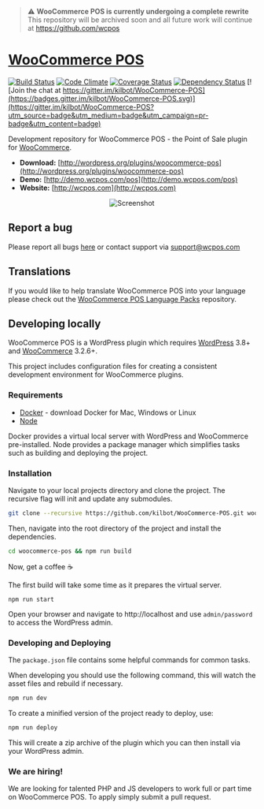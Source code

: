 > :warning: **WooCommerce POS is currently undergoing a complete rewrite**<br />
> This repository will be archived soon and all future work will continue at https://github.com/wcpos

# [WooCommerce POS](http://wcpos.com) 
[![Build Status](https://travis-ci.org/kilbot/WooCommerce-POS.svg)](https://travis-ci.org/kilbot/WooCommerce-POS) 
[![Code Climate](https://codeclimate.com/github/kilbot/WooCommerce-POS/badges/gpa.svg)](https://codeclimate.com/github/kilbot/WooCommerce-POS)
[![Coverage Status](https://coveralls.io/repos/kilbot/WooCommerce-POS/badge.svg)](https://coveralls.io/r/kilbot/WooCommerce-POS)
[![Dependency Status](https://david-dm.org/kilbot/WooCommerce-POS.svg)](https://david-dm.org/kilbot/WooCommerce-POS)
[![Join the chat at https://gitter.im/kilbot/WooCommerce-POS](https://badges.gitter.im/kilbot/WooCommerce-POS.svg)](https://gitter.im/kilbot/WooCommerce-POS?utm_source=badge&utm_medium=badge&utm_campaign=pr-badge&utm_content=badge)

Development repository for WooCommerce POS - the Point of Sale plugin for [WooCommerce](http://woothemes.com/woocommerce/).

* **Download:** [http://wordpress.org/plugins/woocommerce-pos](http://wordpress.org/plugins/woocommerce-pos)
* **Demo:** [http://demo.wcpos.com/pos](http://demo.wcpos.com/pos)
* **Website:** [http://wcpos.com](http://wcpos.com)

<p align="center">
  <img src="http://wcpos.com/wp-content/uploads/2015/05/pos-sale-lg.gif" alt="Screenshot"/>
</p>

## Report a bug

Please report all bugs [here](https://github.com/kilbot/WooCommerce-POS/issues) or contact support via [support@wcpos.com](mailto:support@wcpos.com)

## Translations

If you would like to help translate WooCommerce POS into your language please check out the [WooCommerce POS Language Packs](https://github.com/kilbot/WooCommerce-POS-Language-Packs) repository.

## Developing locally

WooCommerce POS is a WordPress plugin which requires [WordPress](http://wordpress.org) 3.8+ and [WooCommerce](wordpress.org/plugins/woocommerce) 3.2.6+.

This project includes configuration files for creating a consistent development environment for WooCommerce plugins. 

### Requirements

* [Docker](https://www.docker.com/products/docker) - download Docker for Mac, Windows or Linux 
* [Node](https://nodejs.org/)

Docker provides a virtual local server with WordPress and WooCommerce pre-installed. 
Node provides a package manager which simplifies tasks such as building and deploying the project.

### Installation

Navigate to your local projects directory and clone the project. 
The recursive flag will init and update any submodules. 

```sh
git clone --recursive https://github.com/kilbot/WooCommerce-POS.git woocommerce-pos
```

Then, navigate into the root directory of the project and install the dependencies.

```sh
cd woocommerce-pos && npm run build
```

Now, get a coffee :coffee:

The first build will take some time as it prepares the virtual server. 

```
npm run start
```

Open your browser and navigate to http://localhost and use `admin/password` to access the WordPress admin.

### Developing and Deploying

The `package.json` file contains some helpful commands for common tasks. 

When developing you should use the following command, this will watch the asset files and rebuild if necessary.

```sh
npm run dev
```

To create a minified version of the project ready to deploy, use:

```sh
npm run deploy
```

This will create a zip archive of the plugin which you can then install via your WordPress admin.

### We are hiring!

We are looking for talented PHP and JS developers to work full or part time on WooCommerce POS. To apply simply submit a pull request.
